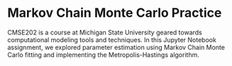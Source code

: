 # Markov Chain Monte Carlo Practice

CMSE202 is a course at Michigan State University geared towards computational modeling tools and techniques. In this Jupyter Notebook assignment, we explored parameter estimation using Markov Chain Monte Carlo fitting and implementing the Metropolis-Hastings algorithm.

